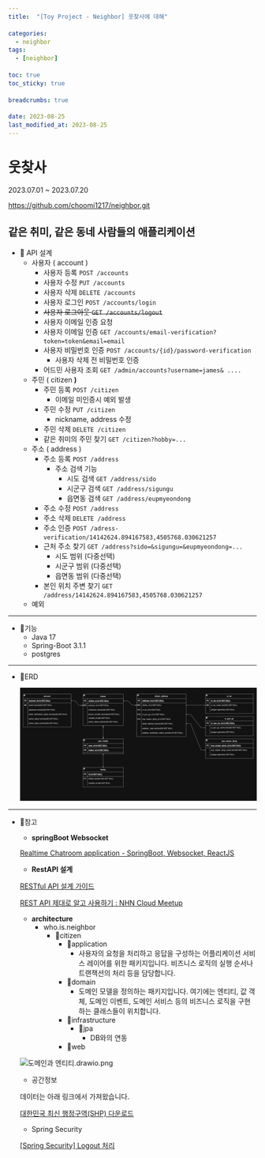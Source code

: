 ```yaml
---
title:  "[Toy Project - Neighbor] 웃찾사에 대해"

categories:
  - neighbor
tags:
  - [neighbor]

toc: true
toc_sticky: true

breadcrumbs: true

date: 2023-08-25
last_modified_at: 2023-08-25
---
```



# 웃찾사

2023.07.01 ~ 2023.07.20

https://github.com/choomi1217/neighbor.git

## **같은 취미, 같은 동네 사람들의 애플리케이션**

- 🔧 API 설계
  - 사용자 ( account )
    - 사용자 등록 `POST /accounts`
    - 사용자 수정 `PUT /accounts`
    - 사용자 삭제 `DELETE /accounts`
    - 사용자 로그인 `POST /accounts/login`
    - ~~사용자 로그아웃 `GET /accounts/logout`~~
    - 사용자 이메일 인증 요청
    - 사용자 이메일 인증 `GET /accounts/email-verification?token=token&email=email`
    - 사용자 비밀번호 인증 `POST /accounts/{id}/password-verification`
      - 사용자 삭제 전 비밀번호 인증
    - 어드민 사용자 조회 `GET /admin/accounts?username=james& ....`
  - 주민 ( citizen **)**
    - 주민 등록 `POST /citizen`
      - 이메일 미인증시 예외 발생
    - 주민 수정 `PUT /citizen`
      - nickname, address 수정
    - 주민 삭제 `DELETE /citizen`
    - 같은 취미의 주민 찾기 `GET /citizen?hobby=...`
  - 주소 ( address )
    - 주소 등록 `POST /address`
      - 주소 검색 기능
        - 시도 검색 `GET /address/sido`
        - 시군구 검색 `GET /address/sigungu`
        - 읍면동 검색 `GET /address/eupmyeondong`
    - 주소 수정 `POST /address`
    - 주소 삭제 `DELETE /address`
    - 주소 인증 `POST /adress-verification/14142624.894167583,4505768.030621257`
    - 근처 주소 찾기 `GET /address?sido=&sigungu=&eupmyeondong=...`
      - 시도 범위 (다중선택)
      - 시군구 범위 (다중선택)
      - 읍면동 범위 (다중선택)
    - 본인 위치 주변 찾기 `GET /address/14142624.894167583,4505768.030621257`
  - 예외


---

- 🔧기능
  - Java 17
  - Spring-Boot 3.1.1
  - postgres

---

- 🔧ERD

  ![주민찾기 프로젝트.png](./image/1.png)


---

- 🔧참고
  - **springBoot Websocket**

  [Realtime Chatroom application - SpringBoot, Websocket, ReactJS](https://www.youtube.com/watch?v=o_IjEDAuo8Y)

  - **RestAPI 설계**

  [RESTful API 설계 가이드](https://sanghaklee.tistory.com/57)

  [REST API 제대로 알고 사용하기 : NHN Cloud Meetup](https://meetup.nhncloud.com/posts/92)

  - **architecture**
    - who.is.neighbor
      - 📁citizen
        - 📁application
          - 사용자의 요청을 처리하고 응답을 구성하는 어플리케이션 서비스 레이어를 위한 패키지입니다. 비즈니스 로직의 실행 순서나 트랜잭션의 처리 등을 담당합니다.
        - 📁domain
          - 도메인 모델을 정의하는 패키지입니다. 여기에는 엔티티, 값 객체, 도메인 이벤트, 도메인 서비스 등의 비즈니스 로직을 구현하는 클래스들이 위치합니다.
        - 📁infrastructure
          - 📁jpa
            - DB와의 연동
        - 📁web

  ![도메인과 엔티티.drawio.png](https://s3-us-west-2.amazonaws.com/secure.notion-static.com/83bde2dc-58d4-40f2-9c8c-8b86a024fe02/%E1%84%83%E1%85%A9%E1%84%86%E1%85%A6%E1%84%8B%E1%85%B5%E1%86%AB%E1%84%80%E1%85%AA_%E1%84%8B%E1%85%A6%E1%86%AB%E1%84%90%E1%85%B5%E1%84%90%E1%85%B5.drawio.png)

  - 공간정보

  데이터는 아래 링크에서 가져왔습니다.

  [대한민국 최신 행정구역(SHP) 다운로드](http://www.gisdeveloper.co.kr/?p=2332)

  - Spring Security

  [[Spring Security] Logout 처리](https://velog.io/@dailylifecoding/spring-security-logout-feature)
